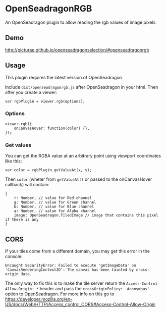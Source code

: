 # OpenSeadragonRGB

An OpenSeadragon plugin to allow reading the rgb values of image pixels.

## Demo

http://picturae.github.io/openseadragonselection/#openseadragonrgb

## Usage

This plugin requires the latest version of OpenSeadragon

Include `dist/openseadragonrgb.js` after OpenSeadragon in your html. Then after you create a viewer:

    var rgbPlugin = viewer.rgb(options);

### Options

    viewer.rgb({
        onCanvasHover: function(color) {},
    });

### Get values

You can get the RGBA value at an arbitrary point using viewport coordinates like this:

    var color = rgbPlugin.getValueAt(x, y);

Then `color` (wheter from `getValueAt()` or passed to the onCanvasHover callback) will contain:

    {
        r: Number, // value for Red channel
        g: Number, // value for Green channel
        b: Number, // value for Blue channel
        a: Number, // value for Alpha channel
        image: OpenSeadragon.TiledImage // image that contains this pixel if there is any
    }

## CORS

If your tiles come from a different domain, you may get this error in the console:

    Uncaught SecurityError: Failed to execute 'getImageData' on 'CanvasRenderingContext2D': The canvas has been tainted by cross-origin data.

The only way to fix this is to make the tile server return the `Access-Control-Allow-Origin: *` header and pass the `crossOriginPolicy: 'Anonymous'` option to OpenSeadragon. For more info on this go to https://developer.mozilla.org/en-US/docs/Web/HTTP/Access_control_CORS#Access-Control-Allow-Origin
